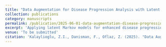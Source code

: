 ```yaml
---
title: "Data Augmentation for Disease Progression Analysis with Latent Markov Model"
collection: publications
category: manuscripts
permalink: /publication/2025-06-01-data-augmentation-disease-progression
excerpt: 'Applying latent Markov models for enhanced disease progression analysis through data augmentation.'
venue: 'To be submitted'
citation: 'Kalaylioglu, Z.I., Danisman, F., Oflaz, Z. (2025). "Data Augmentation for Disease Progression Analysis with Latent Markov Model."'
---
```


